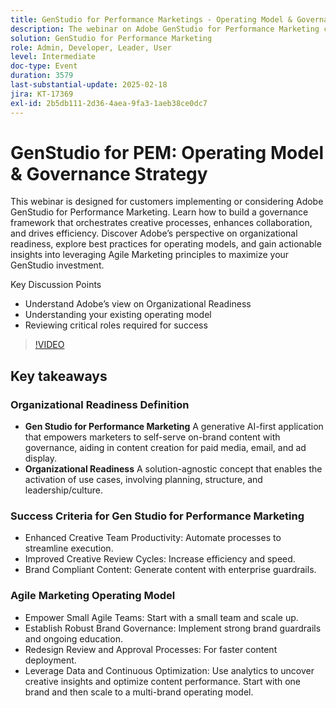 ```yaml
---
title: GenStudio for Performance Marketings - Operating Model & Governance Strategy
description: The webinar on Adobe GenStudio for Performance Marketing covers building a governance framework to enhance creative processes, collaboration, and efficiency, while providing insights into organizational readiness, best practices for operating models, and Agile Marketing principles to maximize investment.
solution: GenStudio for Performance Marketing
role: Admin, Developer, Leader, User
level: Intermediate
doc-type: Event
duration: 3579
last-substantial-update: 2025-02-18
jira: KT-17369
exl-id: 2b5db111-2d36-4aea-9fa3-1aeb38ce0dc7
---
```

# GenStudio for PEM: Operating Model & Governance Strategy

This webinar is designed for customers implementing or considering Adobe GenStudio for Performance Marketing. Learn how to build a governance framework that orchestrates creative processes, enhances collaboration, and drives efficiency. Discover Adobe’s perspective on organizational readiness, explore best practices for operating models, and gain actionable insights into leveraging Agile Marketing principles to maximize your GenStudio investment.

Key Discussion Points

* Understand Adobe’s view on Organizational Readiness
* Understanding your existing operating model
* Reviewing critical roles required for success

>[!VIDEO](https://video.tv.adobe.com/v/3444446/?learn=on&enablevpops)

## Key takeaways

### Organizational Readiness Definition

* **Gen Studio for Performance Marketing** A generative AI-first application that empowers marketers to self-serve on-brand content with governance, aiding in content creation for paid media, email, and ad display.
* **Organizational Readiness** A solution-agnostic concept that enables the activation of use cases, involving planning, structure, and leadership/culture. 

### Success Criteria for Gen Studio for Performance Marketing

* Enhanced Creative Team Productivity: Automate processes to streamline execution. 
* Improved Creative Review Cycles: Increase efficiency and speed.
* Brand Compliant Content: Generate content with enterprise guardrails.

### Agile Marketing Operating Model

* Empower Small Agile Teams: Start with a small team and scale up.
* Establish Robust Brand Governance: Implement strong brand guardrails and ongoing education. 
* Redesign Review and Approval Processes: For faster content deployment.
* Leverage Data and Continuous Optimization: Use analytics to uncover creative insights and optimize content performance. Start with one brand and then scale to a multi-brand operating model.
